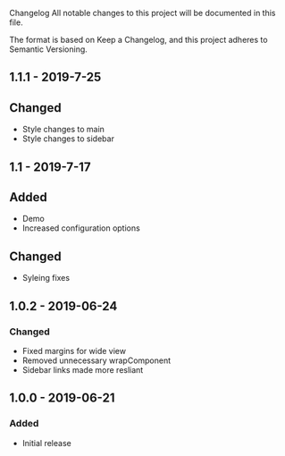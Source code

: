 Changelog
All notable changes to this project will be documented in this file.

The format is based on Keep a Changelog, and this project adheres to Semantic Versioning.

## 1.1.1 - 2019-7-25
## Changed
- Style changes to main
- Style changes to sidebar

## 1.1 - 2019-7-17
## Added
- Demo
- Increased configuration options
## Changed
- Syleing fixes

## 1.0.2 - 2019-06-24
### Changed
- Fixed margins for wide view
- Removed unnecessary wrapComponent
- Sidebar links made more resliant


## 1.0.0 - 2019-06-21
### Added
- Initial release